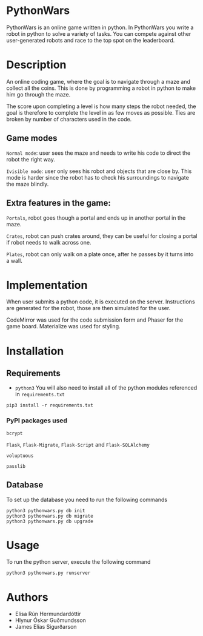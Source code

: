 # PythonWars
PythonWars is an online game written in python. In PythonWars you write a robot
in python to solve a variety of tasks. You can compete against other
user-generated robots and race to the top spot on the leaderboard.

# Description
An online coding game, where the goal is to navigate through a maze and collect all the coins. This is done by programming a robot in python to make him go through the maze.

The score upon completing a level is how many steps the robot needed, the goal is therefore to complete the level in as few moves as possible. Ties are broken by number of characters used in the code. 

## Game modes
`Normal mode`: user sees the maze and needs to write his code to direct the robot the right way.

`Ivisible mode`: user only sees his robot and objects that are close by. This mode is harder since the robot has to check his surroundings to navigate the maze blindly.

## Extra features in the game:
`Portals`, robot goes though a portal and ends up in another portal in the maze. 

`Crates`, robot can push crates around, they can be useful for closing a portal if robot needs to walk across one.

`Plates`, robot can only walk on a plate once, after he passes by it turns into a wall.

# Implementation
When user submits a python code, it is executed on the server. Instructions are generated for the robot, those are then simulated for the user. 

CodeMirror was used for the code submission form and Phaser for the game board. Materialize was used for styling.

# Installation
## Requirements
* `python3`
You will also need to install all of the python modules referenced in
`requirements.txt`
```
pip3 install -r requirements.txt
```

### PyPI packages used
`bcrypt`

`Flask`, `Flask-Migrate`, `Flask-Script` and `Flask-SQLAlchemy`

`voluptuous`

`passlib`

## Database
To set up the database you need to run the following commands
```
python3 pythonwars.py db init
python3 pythonwars.py db migrate
python3 pythonwars.py db upgrade
```

# Usage
To run the python server, execute the following command
```
python3 pythonwars.py runserver
```

# Authors
* Elísa Rún Hermundardóttir
* Hlynur Óskar Guðmundsson
* James Elías Sigurðarson
